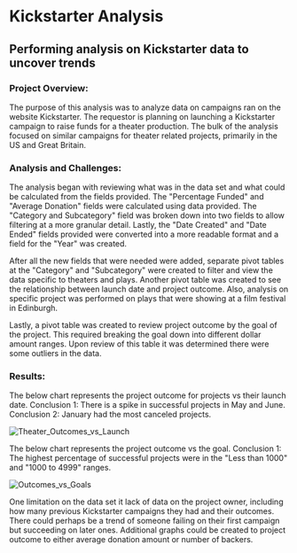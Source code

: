 # Kickstarter Analysis
## Performing analysis on Kickstarter data to uncover trends
### Project Overview:
The purpose of this analysis was to analyze data on campaigns ran on the website Kickstarter.  The requestor is planning on launching a Kickstarter campaign to raise funds for a theater production.  The bulk of the analysis focused on similar campaigns for theater related projects, primarily in the US and Great Britain.

### Analysis and Challenges:
The analysis began with reviewing what was in the data set and what could be calculated from the fields provided.  The "Percentage Funded" and "Average Donation" fields were calculated using data provided.  The "Category and Subcategory" field was broken down into two fields to allow filtering at a more granular detail.  Lastly, the "Date Created" and "Date Ended" fields provided were converted into a more readable format and a field for the "Year" was created.

After all the new fields that were needed were added, separate pivot tables at the "Category" and "Subcategory" were created to filter and view the data specific to theaters and plays.  Another pivot table was created to see the relationship between launch date and project outcome.  Also, analysis on specific project was performed on plays that were showing at a film festival in Edinburgh.  

Lastly, a pivot table was created to review project outcome by the goal of the project.  This required breaking the goal down into different dollar amount ranges.  Upon review of this table it was determined there were some outliers in the data.

### Results:
The below chart represents the project outcome for projects vs their launch date.
Conclusion 1: There is a spike in successful projects in May and June.
Conclusion 2: January had the most canceled projects.

![Theater_Outcomes_vs_Launch](https://user-images.githubusercontent.com/95188079/145723990-d098cd26-1ab7-4972-a1e9-b280d36b5993.png)


The below chart represents the project outcome vs the goal.
Conclusion 1: The highest percentage of successful projects were in the "Less than 1000" and "1000 to 4999" ranges.

![Outcomes_vs_Goals](https://user-images.githubusercontent.com/95188079/145723996-6db766f2-4535-4124-80f2-7ce8fee9f771.png)


One limitation on the data set it lack of data on the project owner, including how many previous Kickstarter campaigns they had and their outcomes.  There could perhaps be a trend of someone failing on their first campaign but succeeding on later ones.  Additional graphs could be created to project outcome to either average donation amount or number of backers.






